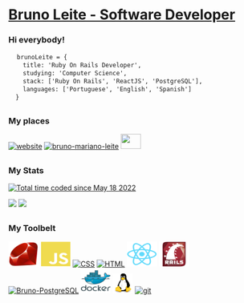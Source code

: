 <h1>
  <a href="https://bruno.buzz/" target="_blank">
    Bruno Leite - Software Developer
  </a>
</h1>

<h3>Hi everybody!</h3>

<pre>
  <code>brunoLeite = {
    title: 'Ruby On Rails Developer',
    studying: 'Computer Science',
    stack: ['Ruby On Rails', 'ReactJS', 'PostgreSQL'],
    languages: ['Portuguese', 'English', 'Spanish']
  }</code>
</pre>

##
<h3>My places</h3>
  
<a href="https://bruno.buzz" target="_blank"><img src="https://user-images.githubusercontent.com/94543524/226052412-a24dcded-e90a-41bf-9d0d-38a02a19e200.png" alt="website" height="30" width="30" ></a>
<a href="https://www.linkedin.com/in/bruno-mariano-leite/" target="_blank"><img src="https://raw.githubusercontent.com/rahuldkjain/github-profile-readme-generator/master/src/images/icons/Social/linked-in-alt.svg" alt="bruno-mariano-leite" height="30" width="50" ></a>
<a href="mailto:bmarianoleite4@gmail.com" target="_blank"><img src="https://user-images.githubusercontent.com/5141132/50740364-7ea80880-1217-11e9-8faf-2348e31beedd.png" target="_blank" height="30" width="40"></a>

##
<div align="left">
  <h3>My Stats</h3>
  
  <a href="https://wakatime.com/@9450441a-ff7b-4805-b841-897d35ef3820"><img src="https://wakatime.com/badge/user/9450441a-ff7b-4805-b841-897d35ef3820.svg" alt="Total time coded since May 18 2022" /></a>
  
  <img style="max-height: 150px" src="https://github-readme-stats.vercel.app/api/top-langs/?username=nullbr&layout=compact" />
  <img style="max-height: 150px" src="https://github-readme-stats.vercel.app/api?username=nullbr&show_icons=true" />
</div>

##
<div align="left" style="display: inline_block">

  <h3>My Toolbelt</h3>
  <a href="https://rubyonrails.org" target="_blank"><img alt="Ruby" height="50" width="60" src="https://raw.githubusercontent.com/devicons/devicon/master/icons/ruby/ruby-original.svg"></a>
  <a href="https://www.javascript.com/" target="_blank"><img alt="Javascript" height="50" width="60" src="https://raw.githubusercontent.com/devicons/devicon/master/icons/javascript/javascript-plain.svg"></a>
  <a href="https://www.w3schools.com/css/" target="_blank"><img alt="CSS" height="50" width="60" src="https://cdn.jsdelivr.net/gh/devicons/devicon/icons/css3/css3-original.svg"></a>
  <a href="https://www.w3.org/html/" target="_blank"><img alt="HTML" height="50" width="60" src="https://cdn.jsdelivr.net/gh/devicons/devicon/icons/html5/html5-original.svg"></a>
  <a href="https://react.dev/" target="_blank"><img alt="Bruno-React" height="50" width="60" src="https://github.com/devicons/devicon/raw/master/icons/react/react-original.svg"></a>
  <a href="https://rubyonrails.org" target="_blank"><img alt="RoR" height="50" width="60" src="https://raw.githubusercontent.com/devicons/devicon/master/icons/rails/rails-original-wordmark.svg"></a>
  <a href="https://www.postgresql.org" target="_blank"><img alt="Bruno-PostgreSQL" height="50" width="60" src="https://cdn.jsdelivr.net/gh/devicons/devicon/icons/postgresql/postgresql-original.svg"></a>
  <a href="https://www.docker.com/" target="_blank"><img alt="Bruno-Docker" height="50" width="60" src="https://raw.githubusercontent.com/devicons/devicon/master/icons/docker/docker-original-wordmark.svg"></a>
  <a href="https://www.linux.org/" target="_blank"><img src="https://raw.githubusercontent.com/devicons/devicon/master/icons/linux/linux-original.svg" alt="linux" width="40" height="40"/></a>
  <a href="https://git-scm.com/" target="_blank"><img src="https://www.vectorlogo.zone/logos/git-scm/git-scm-icon.svg" alt="git" width="60" height="50"/></a>
</div>
